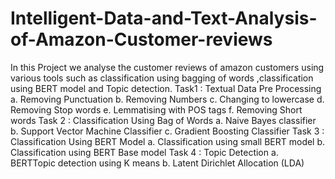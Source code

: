 # Intelligent-Data-and-Text-Analysis-of-Amazon-Customer-reviews
In this Project we analyse the customer reviews of amazon customers using various tools such as classification using bagging of words ,classification using BERT model and Topic detection. 
 Task1 : Textual Data Pre Processing
 a. Removing Punctuation
 b. Removing Numbers
 c. Changing to lowercase
 d. Removing Stop words
 e. Lemmatising with POS tags
 f.
 Removing Short words
 Task 2 : Classification Using Bag of Words
 a. Naive Bayes classifier
 b. Support Vector Machine Classifier
 c. Gradient Boosting Classifier
 Task 3 : Classification Using BERT Model
 a. Classification using small BERT model
 b. Classification using BERT Base model
 Task 4 : Topic Detection
 a. BERTTopic detection using K means
 b. Latent Dirichlet Allocation (LDA)
